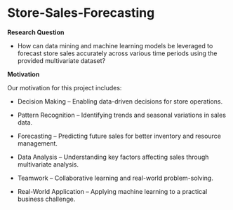 # Store-Sales-Forecasting

**Research Question**

 - How can data mining and machine learning models be leveraged to forecast store sales accurately across various time periods using the provided multivariate dataset?

**Motivation**

Our motivation for this project includes:

- Decision Making – Enabling data-driven decisions for store operations.

- Pattern Recognition – Identifying trends and seasonal variations in sales data.

- Forecasting – Predicting future sales for better inventory and resource management.

- Data Analysis – Understanding key factors affecting sales through multivariate analysis.

- Teamwork – Collaborative learning and real-world problem-solving.

- Real-World Application – Applying machine learning to a practical business challenge.
